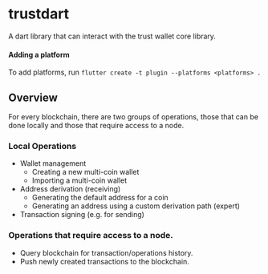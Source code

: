# trustdart
A dart library that can interact with the trust wallet core library.


#### Adding a platform
To add platforms, run `flutter create -t plugin --platforms <platforms> .`


## Overview

For every blockchain, there are two groups of operations, those that can be done locally and those that require access to a node.

### Local Operations

- Wallet management
    - Creating a new multi-coin wallet
    - Importing a multi-coin wallet
- Address derivation (receiving)
    - Generating the default address for a coin
    - Generating an address using a custom derivation path (expert)
- Transaction signing (e.g. for sending)

### Operations that require access to a node.

- Query blockchain for transaction/operations history.
- Push newly created transactions to the blockchain.